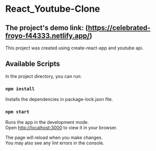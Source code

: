# React_Youtube-Clone

## The project's demo link: (https://celebrated-froyo-f44333.netlify.app/)

This project was created using create-react-app and youtube api.

## Available Scripts

In the project directory, you can run:

### `npm install`

Installs the dependencies in package-lock.json file.

### `npm start`

Runs the app in the development mode.\
Open [http://localhost:3000](http://localhost:3000) to view it in your browser.

The page will reload when you make changes.\
You may also see any lint errors in the console.
